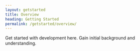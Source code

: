 ```yaml
---
layout: getstarted
title: Overview
heading: Getting Started
permalink: /getstarted/overview/
---
```


Get started with development here.  Gain initial background and understanding.

